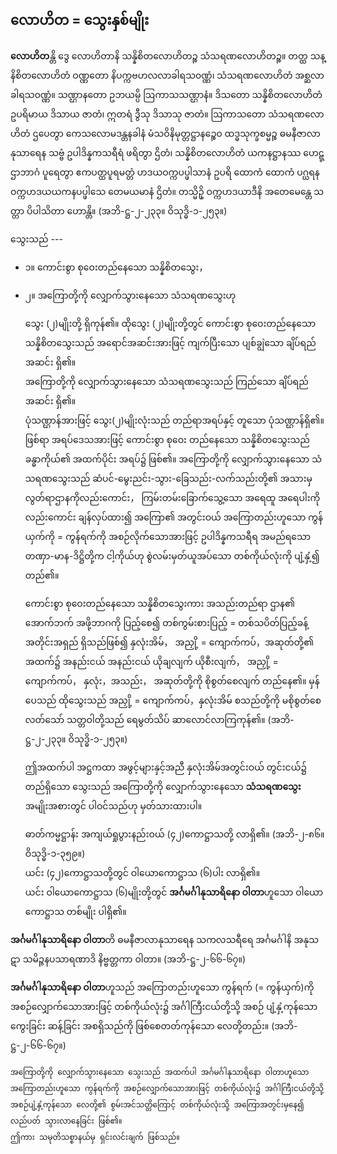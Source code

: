 ## လောဟိတ = သွေးနှစ်မျိုး

**လောဟိတ**န္တိ ဒွေ လောဟိတာနိ သန္နိစိတလောဟိတဉ္စ သံသရဏလောဟိတဉ္စ။ တတ္ထ သန္နိစိတလောဟိတံ ဝဏ္ဏတော နိပက္ကဗဟလလာခါရသ၀ဏ္ဏံ၊ သံသရဏလောဟိတံ အစ္ဆလာခါရသ၀ဏ္ဏံ။ သဏ္ဌာနတော ဥဘယမ္ပိ ဩကာသသဏ္ဌာနံ။ ဒိသတော သန္နိစိတလောဟိတံ ဥပရိမာယ ဒိသာယ ဇာတံ၊ ဣတရံ ဒွီသု ဒိသာသု ဇာတံ။ ဩကာသတော သံသရဏလောဟိတံ ဌပေတွာ ကေသလောမဒန္တနခါနံ မံသဝိနိမုတ္တဋ္ဌာနဉ္စေ၀ ထဒ္ဓသုက္ခစမ္မဉ္စ ဓမနီဇာလာနုသာရေန သဗ္ဗံ ဥပါဒိန္နကသရီရံ ဖရိတွာ ဌိတံ၊ သန္နိစိတလောဟိတံ ယကနဋ္ဌာနဿ ဟေဋ္ဌာဘာဂံ ပူရေတွာ ဧကပတ္ထပူရမတ္တံ ဟဒယဝက္ကပပ္ဖါသာနံ ဥပရိ ထောကံ ထောကံ ပဂ္ဃရန  ဝက္ကဟဒယယကနပပ္ဖါသေ တေမယမာနံ ဌိတံ။ တသ္မိဥှိ ဝက္ကဟဒယာဒီနိ အတေမေန္တေ သတ္တာ ပိပါသိတာ ဟောန္တိ။
<r>(အဘိ-ဋ္ဌ-၂-၂၃၃။ ဝိသုဒ္ဓိ-၁-၂၅၃။)</r>

သွေးသည် ---

- ၁။ ကောင်းစွာ စုဝေးတည်နေသော သန္နိစိတသွေး，
- ၂။ အကြောတို့ကို လျှောက်သွားနေသော သံသရဏသွေးဟု

    သွေး (၂)မျိုးတို့ ရှိကုန်၏။ 
    ထိုသွေး (၂)မျိုးတို့တွင် ကောင်းစွာ စုဝေးတည်နေသော သန္နိစိတသွေးသည် အရောင်အဆင်းအားဖြင့် ကျက်ပြီးသော ပျစ်ချွဲသော ချိပ်ရည်အဆင်း ရှိ၏။  
    အကြောတို့ကို လျှောက်သွားနေသော သံသရဏသွေးသည် ကြည်သော ချိပ်ရည်အဆင်း ရှိ၏။  
     ပုံသဏ္ဌာန်အားဖြင့် သွေး(၂)မျိုးလုံးသည် တည်ရာအရပ်နှင့် တူသော ပုံသဏ္ဌာန်ရှိ၏။ 
     ဖြစ်ရာ အရပ်ဒေသအားဖြင့် ကောင်းစွာ စုဝေး တည်နေသော သန္နိစိတသွေးသည် ခန္ဓာကိုယ်၏ အထက်ပိုင်း အရပ်၌ ဖြစ်၏။ 
     အကြောတို့ကို လျှောက်သွားနေသော သံသရဏသွေးသည် ဆံပင်-မွေးညင်း-သွား-ခြေသည်း-လက်သည်းတို့၏ အသားမှ လွတ်ရာဌာနကိုလည်းကောင်း， ကြမ်းတမ်းခြောက်သွေ့သော အရေထူ အရေပါးကိုလည်းကောင်း ချန်လှပ်ထား၍ အကြော၏ အတွင်းဝယ် အကြောတည်းဟူသော ကွန်ယှက်ကို = ကွန်ရက်ကို အစဉ်လိုက်သောအားဖြင့် ဥပါဒိန္နကသရီရ အမည်ရသော တဏှာ-မာန-ဒိဋ္ဌိတို့က ငါ့ကိုယ်ဟု စွဲလမ်းမှတ်ယူအပ်သော တစ်ကိုယ်လုံးကို ပျံ့နှံ့၍ တည်၏။

    ကောင်းစွာ စုဝေးတည်နေသော သန္နိစိတသွေးကား အသည်းတည်ရာ ဌာန၏ အောက်ဘက် အဖို့ဘာဂကို ပြည့်စေ၍ တစ်ကွမ်းစားပြည့် = တစ်သပိတ်ပြည့်ခန့် အတိုင်းအရှည် ရှိသည်ဖြစ်၍ နှလုံးအိမ်， အညှို့ = ကျောက်ကပ်，အဆုတ်တို့၏ အထက်၌ အနည်းငယ် အနည်းငယ် ယိုချလျက် ယိုစီးလျက်， အညှို့ = ကျောက်ကပ်， နှလုံး，အသည်း， အဆုတ်တို့ကို စိုစွတ်စေလျက် တည်နေ၏။ 
    မှန်ပေသည် ထိုသွေးသည် အညှို့ = ကျောက်ကပ်，နှလုံးအိမ် စသည်တို့ကို မစိုစွတ်စေလတ်သော် သတ္တဝါတို့သည် ရေမွတ်သိပ် ဆာလောင်လာကြကုန်၏။
<r>(အဘိ-ဋ္ဌ-၂-၂၃၃။ ဝိသုဒ္ဓိ-၁-၂၅၃။)</r>

    ဤအထက်ပါ အဋ္ဌကထာ အဖွင့်များနှင့်အညီ နှလုံးအိမ်အတွင်းဝယ် တွင်းငယ်၌ တည်ရှိသော သွေးသည် အကြောတို့ကို လျှောက်သွားနေသော **သံသရဏသွေး** အမျိုးအစားတွင် ပါဝင်သည်ဟု မှတ်သားထားပါ။

    ဓာတ်ကမ္မဋ္ဌာန်း အကျယ်ရှုပွားနည်းဝယ် (၄၂)ကောဋ္ဌာသတို့ လာရှိ၏။ (အဘိ-၂-၈၆။ ဝိသုဒ္ဓိ-၁-၃၅၉။)  
    ယင်း (၄၂)ကောဋ္ဌာသတို့တွင် ဝါယောကောဋ္ဌာသ (၆)ပါး လာရှိ၏။  
    ယင်း ဝါယောကောဋ္ဌာသ (၆)မျိုးတို့တွင် **အင်္ဂမင်္ဂါနုသာရိနော ဝါတာ**ဟူသော ဝါယောကောဋ္ဌာသ တစ်မျိုး ပါရှိ၏။

**အင်္ဂမင်္ဂါနုသာရိနော ဝါတာ**တိ ဓမနီဇာလာနုသာရေန သကလသရီရေ အင်္ဂမင်္ဂါနိ အနုသဋာ သမိဉ္ဇနပသာရဏာဒိ နိဗ္ဗတ္တကာ ဝါတာ။ (အဘိ-ဋ္ဌ-၂-၆၆-၆၇။)

**အင်္ဂမင်္ဂါနုသာရိနော ဝါတာ**ဟူသည် အကြောတည်းဟူသော ကွန်ရက် (= ကွန်ယှက်)ကို အစဉ်လျှောက်သောအားဖြင့် တစ်ကိုယ်လုံး၌  အင်္ဂါကြီးငယ်တို့သို့ အစဉ် ပျံ့နှံ့ကုန်သော ကွေးခြင်း ဆန့်ခြင်း အစရှိသည်ကို ဖြစ်စေတတ်ကုန်သော လေတို့တည်း။ (အဘိ-ဋ္ဌ-၂-၆၆-၆၇။)

    အကြောတို့ကို လျှောက်သွားနေသော သွေးသည် အထက်ပါ အင်္ဂမင်္ဂါနုသာရိနော ဝါတာဟူသော အကြောတည်းဟူသော ကွန်ရက်ကို အစဉ်လျှောက်သောအားဖြင့် တစ်ကိုယ်လုံး၌ အင်္ဂါကြီးငယ်တို့သို့ အစဉ်ပျံ့နှံ့ကုန်သော လေတို့၏ စွမ်းအင်သတ္တိကြောင့် တစ်ကိုယ်လုံးသို့ အကြောအတွင်းမှနေ၍ လည်ပတ် သွားလာနေခြင်း ဖြစ်၏။  
    ဤကား သမုတိသစ္စာနယ်မှ ရှင်းလင်းချက် ဖြစ်သည်။